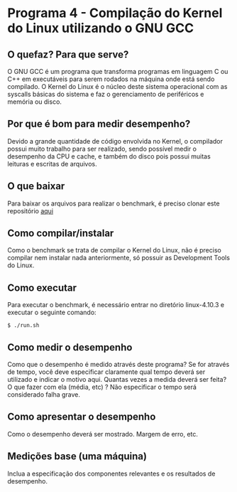 
# Programa 4 - Compilação do Kernel do Linux utilizando o GNU GCC
## O quefaz? Para que serve?
O GNU GCC é um programa que transforma programas em linguagem C ou C++ em executáveis para serem rodados na máquina onde está sendo compilado. O Kernel do Linux é o núcleo deste sistema operacional com as syscalls básicas do sistema e faz o gerenciamento de periféricos e memória ou disco.
## Por que é bom para medir desempenho?
Devido a grande quantidade de código envolvida no Kernel, o compilador possui muito trabalho para ser realizado, sendo possível medir o desempenho da CPU e cache, e também do disco pois possui muitas leituras e escritas de arquivos.
## O que baixar
Para baixar os arquivos para realizar o benchmark, é preciso clonar este repositório [aqui](https://github.com/LRacoci/projeto1-mc733)
## Como compilar/instalar
Como o benchmark se trata de compilar o Kernel do Linux, não é preciso compilar nem instalar nada anteriormente, só possuir as Development Tools do Linux.
## Como executar
Para executar o benchmark, é necessário entrar no diretório linux-4.10.3 e executar o seguinte comando:

	$ ./run.sh

## Como medir o desempenho
Como que o desempenho é medido através deste programa? Se for através de tempo, você deve especificar claramente qual tempo deverá ser utilizado e indicar o motivo aqui. Quantas vezes a medida deverá ser feita? O que fazer com ela (média, etc) ? Não especificar o tempo será considerado falha grave.
## Como apresentar o desempenho
Como o desempenho deverá ser mostrado. Margem de erro, etc.
## Medições base (uma máquina)
Inclua a especificação dos componentes relevantes e os resultados de desempenho.
